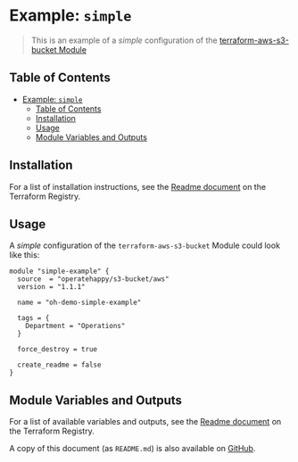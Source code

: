 # Example: `simple`

> This is an example of a _simple_ configuration of the [terraform-aws-s3-bucket Module](https://registry.terraform.io/modules/operatehappy/s3-bucket/)

## Table of Contents

- [Example: `simple`](#example-simple)
  - [Table of Contents](#table-of-contents)
  - [Installation](#installation)
  - [Usage](#usage)
  - [Module Variables and Outputs](#module-variables-and-outputs)

## Installation

For a list of installation instructions, see the [Readme document](https://registry.terraform.io/modules/operatehappy/s3-bucket/) on the Terraform Registry.

## Usage

A _simple_ configuration of the `terraform-aws-s3-bucket` Module could look like this:

```hcl
module "simple-example" {
  source  = "operatehappy/s3-bucket/aws"
  version = "1.1.1"

  name = "oh-demo-simple-example"

  tags = {
    Department = "Operations"
  }

  force_destroy = true

  create_readme = false
}
```

## Module Variables and Outputs

For a list of available variables and outputs, see the [Readme document](https://registry.terraform.io/modules/operatehappy/s3-bucket/) on the Terraform Registry.

A copy of this document (as `README.md`) is also available on [GitHub](https://github.com/operatehappy/terraform-aws-s3-bucket/blob/master/README.md#readme).
